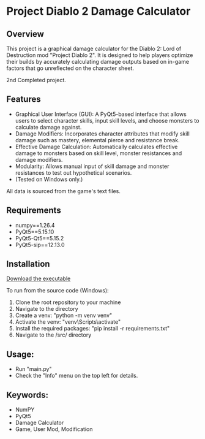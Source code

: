 # Project Diablo 2 Damage Calculator

## Overview
This project is a graphical damage calculator for the Diablo 2: Lord of Destruction mod "Project Diablo 2". It is designed to help players optimize their builds by accurately calculating damage outputs based on in-game factors that go unreflected on the character sheet.

2nd Completed project.

## Features
- Graphical User Interface (GUI): A PyQt5-based interface that allows users to select character skills, input skill levels, and choose monsters to calculate damage against.
- Damage Modifiers: Incorporates character attributes that modify skill damage such as mastery, elemental pierce and resistance break.
- Effective Damage Calculation: Automatically calculates effective damage to monsters based on skill level, monster resistances and damage modifiers.
- Modularity: Allows manual input of skill damage and monster resistances to test out hypothetical scenarios.
- (Tested on Windows only.)

All data is sourced from the game's text files.

## Requirements
- numpy==1.26.4
- PyQt5==5.15.10
- PyQt5-Qt5==5.15.2
- PyQt5-sip==12.13.0

## Installation
[Download the executable](https://github.com/Doudline/pd2-damage-calculator/tree/main/releases)

To run from the source code (Windows):
1. Clone the root repository to your machine
2. Navigate to the directory
3. Create a venv: "python -m venv venv"
4. Activate the venv: "venv\Scripts\activate"
5. Install the required packages: "pip install -r requirements.txt"
6. Navigate to the /src/ directory

## Usage:
- Run "main.py"
- Check the "Info" menu on the top left for details.

## Keywords:
- NumPY
- PyQt5
- Damage Calculator
- Game, User Mod, Modification